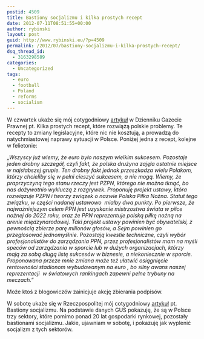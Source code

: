 ```yaml
---
postid: 4509
title: Bastiony socjalizmu i kilka prostych recept
date: 2012-07-11T08:51:55+00:00
author: rybinski
layout: post
guid: http://www.rybinski.eu/?p=4509
permalink: /2012/07/bastiony-socjalizmu-i-kilka-prostych-recept/
dsq_thread_id:
  - 3163298589
categories:
  - Uncategorized
tags:
  - euro
  - football
  - Poland
  - reforms
  - socialism
---
```

W czwartek ukaże się mój cotygodniowy [artykuł](http://forsal.pl/artykuly/632132,rybinski_proste_recepty_na_polskie_problemy.html) w Dzienniku Gazecie Prawnej pt. Kilka prostych recept, które rozwiążą polskie problemy. Te recepty to zmiany legislacyjne, które nic nie kosztują, a prowadzą do natychmiastowej naprawy sytuacji w Polsce. Poniżej jedna z recept, kolejne w felietonie:

_„Wszyscy już wiemy, że euro było naszym wielkim sukcesem. Pozostaje jeden drobny szczegół, czyli fakt, że polska drużyna zajęła ostatnie miejsce w najsłabszej grupie. Ten drobny fakt jednak przeszkadza wielu Polakom, którzy chcieliby się w pełni cieszyć sukcesem, a nie mogą. Wiemy, że praprzyczyną tego stanu rzeczy jest PZPN, którego nie można tknąć, bo nas dożywotnio wykluczą z rozgrywek. Proponuję projekt ustawy, która rozwiązuje PZPN i tworzy związek o nazwie Polska Piłka Nożna. Statut tego związku, w części nadanej ustawowo  miałby dwa punkty. Po pierwsze, że najważniejszym celem PPN jest uzyskanie mistrzostwa świata w piłce nożnej do 2022 roku, oraz że PPN reprezentuje polską piłkę nożną na arenie międzynarodowej. Taki projekt ustawy powinien być obywatelski, z pewnością zbierze parę milionów głosów, a Sejm powinien go przegłosować jednomyślnie. Pozostają kwestie techniczne, czyli wybór profesjonalistów do zarządzania PPN, przez profesjonalistów mam na myśli speców od zarządzania w sporcie lub w dużych organizacjach, którzy mają za sobą długą listę sukcesów w biznesie, a niekoniecznie w sporcie. Proponowana przeze mnie zmiana może też ułatwić osiągnięcie rentowności stadionom wybudowanym na euro , bo silny awans naszej reprezentacji  w światowych rankingach zapewni pełne trybuny na meczach.”_

Może ktoś z blogowiczów zainicjuje akcję zbierania podpisów.

W sobotę ukaże się w Rzeczpospolitej mój cotygodniowy [artykuł](http://www.rp.pl/artykul/10,912958-Bastiony-socjalizmu.html) pt. Bastiony socjalizmu. Na podstawie danych GUS pokazuję, że są w Polsce trzy sektory, które pomimo ponad 20 lat gospodarki rynkowej, pozostały bastionami socjalizmu. Jakie, ujawniam w sobotę, i pokazuję jak wyplenić socjalizm z tych sektorów.
